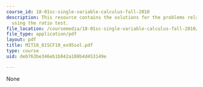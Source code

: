 ```yaml
---
course_id: 18-01sc-single-variable-calculus-fall-2010
description: This resource contains the solutions for the problems related to the
  using the ratio test.
file_location: /coursemedia/18-01sc-single-variable-calculus-fall-2010/deb763be346eb1b842a188b4d453149e_MIT18_01SCF10_ex95sol.pdf
file_type: application/pdf
layout: pdf
title: MIT18_01SCF10_ex95sol.pdf
type: course
uid: deb763be346eb1b842a188b4d453149e

---
```

None
